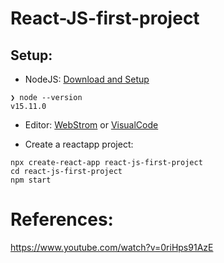 # React-JS-first-project

## Setup:
- NodeJS: [Download and Setup](https://nodejs.org/en/download/)

```
❯ node --version
v15.11.0
```

- Editor: [WebStrom](https://www.jetbrains.com/webstorm/download/other.html) or [VisualCode](https://code.visualstudio.com/)

- Create a reactapp project:

```
npx create-react-app react-js-first-project
cd react-js-first-project
npm start
```


# References: 
https://www.youtube.com/watch?v=0riHps91AzE
